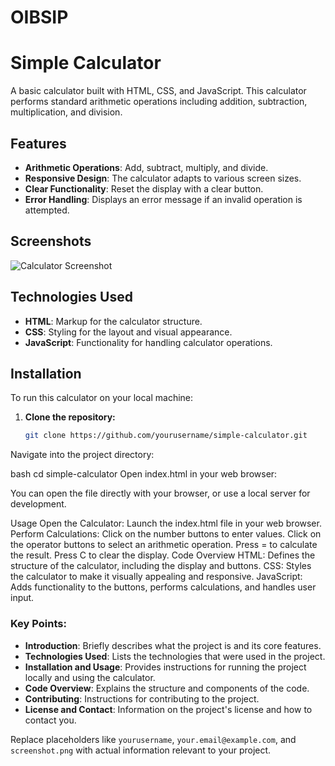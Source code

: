 # OIBSIP

# Simple Calculator

A basic calculator built with HTML, CSS, and JavaScript. This calculator performs standard arithmetic operations including addition, subtraction, multiplication, and division. 

## Features

- **Arithmetic Operations**: Add, subtract, multiply, and divide.
- **Responsive Design**: The calculator adapts to various screen sizes.
- **Clear Functionality**: Reset the display with a clear button.
- **Error Handling**: Displays an error message if an invalid operation is attempted.

## Screenshots

![Calculator Screenshot](screenshot.png)  <!-- Replace with a screenshot image -->

## Technologies Used

- **HTML**: Markup for the calculator structure.
- **CSS**: Styling for the layout and visual appearance.
- **JavaScript**: Functionality for handling calculator operations.

## Installation

To run this calculator on your local machine:

1. **Clone the repository:**

   ```bash
   git clone https://github.com/yourusername/simple-calculator.git


Navigate into the project directory:

bash
cd simple-calculator
Open index.html in your web browser:

You can open the file directly with your browser, or use a local server for development.

Usage
Open the Calculator: Launch the index.html file in your web browser.
Perform Calculations:
Click on the number buttons to enter values.
Click on the operator buttons to select an arithmetic operation.
Press = to calculate the result.
Press C to clear the display.
Code Overview
HTML: Defines the structure of the calculator, including the display and buttons.
CSS: Styles the calculator to make it visually appealing and responsive.
JavaScript: Adds functionality to the buttons, performs calculations, and handles user input.


### Key Points:
- **Introduction**: Briefly describes what the project is and its core features.
- **Technologies Used**: Lists the technologies that were used in the project.
- **Installation and Usage**: Provides instructions for running the project locally and using the calculator.
- **Code Overview**: Explains the structure and components of the code.
- **Contributing**: Instructions for contributing to the project.
- **License and Contact**: Information on the project's license and how to contact you.

Replace placeholders like `yourusername`, `your.email@example.com`, and `screenshot.png` with actual information relevant to your project.


